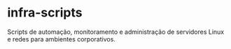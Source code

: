 # infra-scripts
Scripts de automação, monitoramento e administração de servidores Linux e redes para ambientes corporativos.
